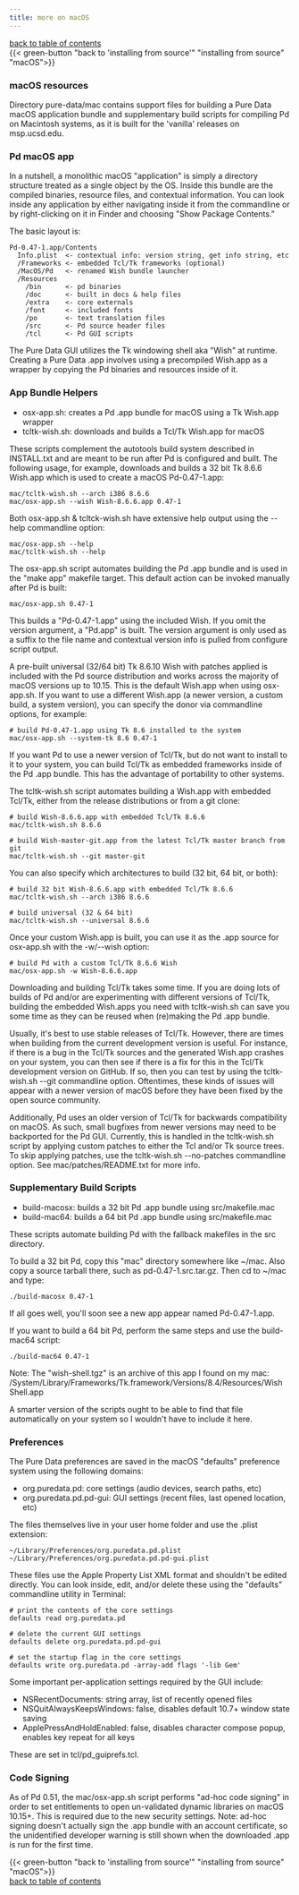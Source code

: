 ```yaml
---
title: more on macOS
---
```


[back to table of contents](index.html) \
{{< green-button "back to 'installing from source'" "installing from source" "macOS">}}

### macOS resources

Directory pure-data/mac contains support files for building a Pure Data
macOS application bundle and supplementary build scripts for compiling
Pd on Macintosh systems, as it is built for the 'vanilla' releases on
msp.ucsd.edu.

### Pd macOS app

In a nutshell, a monolithic macOS "application" is simply a directory
structure treated as a single object by the OS. Inside this bundle are
the compiled binaries, resource files, and contextual information. You
can look inside any application by either navigating inside it from the
commandline or by right-clicking on it in Finder and choosing "Show
Package Contents."

The basic layout is:

    Pd-0.47-1.app/Contents
      Info.plist  <- contextual info: version string, get info string, etc
      /Frameworks <- embedded Tcl/Tk frameworks (optional)
      /MacOS/Pd   <- renamed Wish bundle launcher
      /Resources
        /bin      <- pd binaries
        /doc      <- built in docs & help files
        /extra    <- core externals
        /font     <- included fonts
        /po       <- text translation files
        /src      <- Pd source header files
        /tcl      <- Pd GUI scripts

The Pure Data GUI utilizes the Tk windowing shell aka "Wish" at runtime.
Creating a Pure Data .app involves using a precompiled Wish.app as a
wrapper by copying the Pd binaries and resources inside of it.

### App Bundle Helpers

-   osx-app.sh: creates a Pd .app bundle for macOS using a Tk Wish.app
    wrapper
-   tcltk-wish.sh: downloads and builds a Tcl/Tk Wish.app for macOS

These scripts complement the autotools build system described in
INSTALL.txt and are meant to be run after Pd is configured and built.
The following usage, for example, downloads and builds a 32 bit Tk 8.6.6
Wish.app which is used to create a macOS Pd-0.47-1.app:

    mac/tcltk-wish.sh --arch i386 8.6.6
    mac/osx-app.sh --wish Wish-8.6.6.app 0.47-1

Both osx-app.sh & tcltck-wish.sh have extensive help output using the
--help commandline option:

    mac/osx-app.sh --help
    mac/tcltk-wish.sh --help

The osx-app.sh script automates building the Pd .app bundle and is used
in the "make app" makefile target. This default action can be invoked
manually after Pd is built:

    mac/osx-app.sh 0.47-1

This builds a "Pd-0.47-1.app" using the included Wish. If you omit the
version argument, a "Pd.app" is built. The version argument is only used
as a suffix to the file name and contextual version info is pulled from
configure script output.

A pre-built universal (32/64 bit) Tk 8.6.10 Wish with patches applied is
included with the Pd source distribution and works across the majority
of macOS versions up to 10.15. This is the default Wish.app when using
osx-app.sh. If you want to use a different Wish.app (a newer version, a
custom build, a system version), you can specify the donor via
commandline options, for example:

    # build Pd-0.47-1.app using Tk 8.6 installed to the system
    mac/osx-app.sh --system-tk 8.6 0.47-1

If you want Pd to use a newer version of Tcl/Tk, but do not want to
install to it to your system, you can build Tcl/Tk as embedded
frameworks inside of the Pd .app bundle. This has the advantage of
portability to other systems.

The tcltk-wish.sh script automates building a Wish.app with embedded
Tcl/Tk, either from the release distributions or from a git clone:

    # build Wish-8.6.6.app with embedded Tcl/Tk 8.6.6
    mac/tcltk-wish.sh 8.6.6

    # build Wish-master-git.app from the latest Tcl/Tk master branch from git
    mac/tcltk-wish.sh --git master-git

You can also specify which architectures to build (32 bit, 64 bit, or
both):

    # build 32 bit Wish-8.6.6.app with embedded Tcl/Tk 8.6.6
    mac/tcltk-wish.sh --arch i386 8.6.6

    # build universal (32 & 64 bit)
    mac/tcltk-wish.sh --universal 8.6.6

Once your custom Wish.app is built, you can use it as the .app source
for osx-app.sh with the -w/--wish option:

    # build Pd with a custom Tcl/Tk 8.6.6 Wish
    mac/osx-app.sh -w Wish-8.6.6.app

Downloading and building Tcl/Tk takes some time. If you are doing lots
of builds of Pd and/or are experimenting with different versions of
Tcl/Tk, building the embedded Wish.apps you need with tcltk-wish.sh can
save you some time as they can be reused when (re)making the Pd .app
bundle.

Usually, it's best to use stable releases of Tcl/Tk. However, there are
times when building from the current development version is useful. For
instance, if there is a bug in the Tcl/Tk sources and the generated
Wish.app crashes on your system, you can then see if there is a fix for
this in the Tcl/Tk development version on GitHub. If so, then you can
test by using the tcltk-wish.sh --git commandline option. Oftentimes,
these kinds of issues will appear with a newer version of macOS before
they have been fixed by the open source community.

Additionally, Pd uses an older version of Tcl/Tk for backwards
compatibility on macOS. As such, small bugfixes from newer versions may
need to be backported for the Pd GUI. Currently, this is handled in the
tcltk-wish.sh script by applying custom patches to either the Tcl and/or
Tk source trees. To skip applying patches, use the tcltk-wish.sh
--no-patches commandline option. See mac/patches/README.txt for more
info.

### Supplementary Build Scripts

-   build-macosx: builds a 32 bit Pd .app bundle using src/makefile.mac
-   build-mac64: builds a 64 bit Pd .app bundle using src/makefile.mac

These scripts automate building Pd with the fallback makefiles in the
src directory.

To build a 32 bit Pd, copy this "mac" directory somewhere like ~/mac.
Also copy a source tarball there, such as pd-0.47-1.src.tar.gz. Then cd
to ~/mac and type:

    ./build-macosx 0.47-1

If all goes well, you'll soon see a new app appear named Pd-0.47-1.app.

If you want to build a 64 bit Pd, perform the same steps and use the
build-mac64 script:

    ./build-mac64 0.47-1

Note: The "wish-shell.tgz" is an archive of this app I found on my mac:
/System/Library/Frameworks/Tk.framework/Versions/8.4/Resources/Wish
Shell.app

A smarter version of the scripts ought to be able to find that file
automatically on your system so I wouldn't have to include it here.

### Preferences

The Pure Data preferences are saved in the macOS "defaults" preference
system using the following domains:

-   org.puredata.pd: core settings (audio devices, search paths, etc)
-   org.puredata.pd.pd-gui: GUI settings (recent files, last opened
    location, etc)

The files themselves live in your user home folder and use the .plist
extension:

    ~/Library/Preferences/org.puredata.pd.plist
    ~/Library/Preferences/org.puredata.pd.pd-gui.plist

These files use the Apple Property List XML format and shouldn't be
edited directly. You can look inside, edit, and/or delete these using
the "defaults" commandline utility in Terminal:

    # print the contents of the core settings
    defaults read org.puredata.pd

    # delete the current GUI settings
    defaults delete org.puredata.pd.pd-gui

    # set the startup flag in the core settings
    defaults write org.puredata.pd -array-add flags '-lib Gem'

Some important per-application settings required by the GUI include:

-   NSRecentDocuments: string array, list of recently opened files
-   NSQuitAlwaysKeepsWindows: false, disables default 10.7+ window state
    saving
-   ApplePressAndHoldEnabled: false, disables character compose popup,
    enables key repeat for all keys

These are set in tcl/pd_guiprefs.tcl.

### Code Signing

As of Pd 0.51, the mac/osx-app.sh script performs "ad-hoc code signing"
in order to set entitlements to open un-validated dynamic libraries on
macOS 10.15+. This is required due to the new security settings. Note:
ad-hoc signing doesn't actually sign the .app bundle with an account
certificate, so the unidentified developer warning is still shown when
the downloaded .app is run for the first time.

{{< green-button "back to 'installing from source'" "installing from source" "macOS">}} \
[back to table of contents](index.html)

